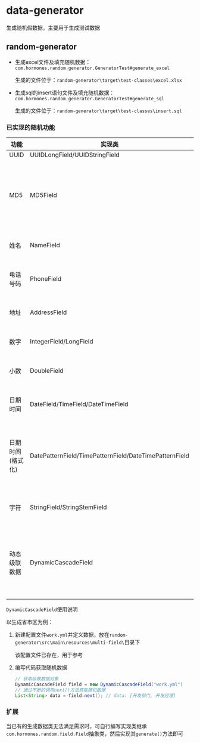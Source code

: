 # data-generator

生成随机假数据，主要用于生成测试数据

## random-generator

- 生成excel文件及填充随机数据：`com.hormones.random.generator.GeneratorTest#generate_excel`

  生成的文件位于：`random-generator\target\test-classes\excel.xlsx`

- 生成sql的insert语句文件及填充随机数据：`com.hormones.random.generator.GeneratorTest#generate_sql`

  生成的文件位于：`random-generator\target\test-classes\insert.sql`

### 已实现的随机功能

| 功能        | 实现类                                                    | 描述                   |
|-----------|--------------------------------------------------------|----------------------|
| UUID      | UUIDLongField/UUIDStringField                          |                      |
| MD5       | MD5Field                                               | 使用其它Field生成的数据来生成MD5 |
| 姓名        | NameField                                              | 生成随机姓名               |
| 电话号码      | PhoneField                                             | 生成随机电话号码             |
| 地址        | AddressField                                           | 生成随机地址               |
| 数字        | IntegerField/LongField                                 | 生成随机数字               |
| 小数        | DoubleField                                            | 生成随机小数               |
| 日期时间      | DateField/TimeField/DateTimeField                      | 生成随机日期时间             |
| 日期时间(格式化) | DatePatternField/TimePatternField/DateTimePatternField | 生成随机的格式化后的日期时间       |
| 字符        | StringField/StringStemField                            | 生成随机的字符串             |
| 动态级联数据    | DynamicCascadeField                                    | 通过YML配置文件生成随机级联数据    |

`DynamicCascadeField`使用说明

以生成省市区为例：

1. 新建配置文件`work.yml`并定义数据，放在`random-generator\src\main\resources\multi-field\`目录下

   该配置文件已存在，用于参考

2. 编写代码获取随机数据

   ```java
   // 获取级联数据对象
   DynamicCascadeField field = new DynamicCascadeField("work.yml")
   // 通过不断的调用next()方法获取随机数据
   List<String> data = field.next(); // data: [开发部门, 开发经理]
   
   ```

### 扩展

当已有的生成数据类无法满足需求时，可自行编写实现类继承`com.hormones.random.field.Field`抽象类，然后实现其`generate()`方法即可